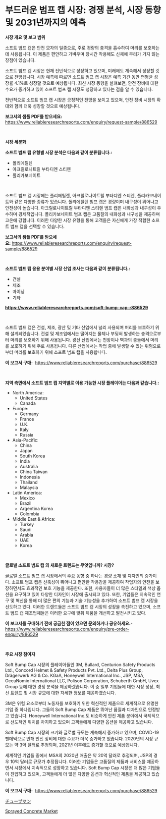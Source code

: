 <p><h1>부드러운 범프 캡 시장: 경쟁 분석, 시장 동향 및 2031년까지의 예측</h1></p><p><strong>시장 개요 및 보고 범위</strong></p>
<p><p>소프트 범프 캡은 안전 모자의 일종으로, 주로 경량의 충격을 흡수하여 머리를 보호하는 데 사용됩니다. 이 제품은 편안하고 가벼우며 장시간 착용해도 신체에 무리가 가지 않는 장점이 있습니다. </p><p>소프트 범프 캡 시장은 현재 전반적으로 성장하고 있으며, 미래에도 계속해서 성장할 것으로 전망됩니다. 시장 예측에 따르면 소프트 범프 캡 시장은 예측 기간 동안 연평균 성장률 4.1%로 성장할 것으로 예상됩니다. 최신 시장 동향을 살펴보면, 안전 장비에 대한 수요가 증가하고 있어 소프트 범프 캡 시장도 성장하고 있다는 점을 알 수 있습니다.</p><p>전반적으로 소프트 범프 캡 시장은 긍정적인 전망을 보이고 있으며, 안전 장비 시장의 확대와 함께 더욱 성장할 것으로 예상됩니다.</p></p>
<p><strong>보고서의 샘플 PDF를 받으세요:</strong> <a href="https://www.reliableresearchreports.com/enquiry/request-sample/886529">https://www.reliableresearchreports.com/enquiry/request-sample/886529</a></p>
<p>&nbsp;</p>
<p><strong>시장 세분화</strong></p>
<p><strong>소프트 범프 캡 유형별 시장 분석은 다음과 같이 분류됩니다.:</strong></p>
<p><ul><li>폴리에틸렌</li><li>아크릴로니트릴 부타디엔 스티렌</li><li>폴리카보네이트</li></ul></p>
<p>&nbsp;</p>
<p><p>소프트 범프 캡 시장에는 폴리에틸렌, 아크릴로나이트릴 부타디엔 스티렌, 폴리카보네이트와 같은 다양한 종류가 있습니다. 폴리에틸렌 범프 캡은 경량이며 내구성이 뛰어나고 안전성이 높습니다. 아크릴로나이트릴 부타디엔 스티렌 범프 캡은 내화성과 내구성이 우수하며 경제적입니다. 폴리카보네이트 범프 캡은 고품질의 내화성과 내구성을 제공하며 고온에 강합니다. 이러한 다양한 시장 유형을 통해 고객들은 자신에게 가장 적합한 소프트 범프 캡을 선택할 수 있습니다.</p></p>
<p><strong>보고서의 샘플 PDF를 받으세요:</strong>&nbsp;<a href="https://www.reliableresearchreports.com/enquiry/request-sample/886529">https://www.reliableresearchreports.com/enquiry/request-sample/886529</a></p>
<p>&nbsp;</p>
<p><strong> 소프트 범프 캡 응용 분야별 시장 산업 조사는 다음과 같이 분류됩니다.:</strong></p>
<p><ul><li>건설</li><li>제조</li><li>마이닝</li><li>기타</li></ul></p>
<p><strong><a href="https://www.reliableresearchreports.com/soft-bump-cap-r886529">https://www.reliableresearchreports.com/soft-bump-cap-r886529</a></strong></p>
<p>&nbsp;</p>
<p><p>소프트 범프 캡은 건설, 제조, 광산 및 기타 산업에서 널리 사용되며 머리를 보호하기 위해 설계되었습니다. 건설 및 제조업에서는 떨어지는 물체나 부딪혀 발생하는 충격으로부터 머리를 보호하기 위해 사용됩니다. 광산 산업에서는 천장이나 벽과의 충돌에서 머리를 보호하기 위해 주로 사용됩니다. 다른 산업에서는 작업 중에 발생할 수 있는 위험으로부터 머리를 보호하기 위해 소프트 범프 캡을 사용합니다.</p></p>
<p><strong>이 보고서 구매:</strong>&nbsp; <a href="https://www.reliableresearchreports.com/purchase/886529">https://www.reliableresearchreports.com/purchase/886529</a></p>
<p>&nbsp;</p>
<p><strong>지역 측면에서 소프트 범프 캡 지역별로 이용 가능한 시장 플레이어는 다음과 같습니다.:</strong></p>
<p><ul>
    <li>
        North America:
        <ul>
            <li>United States</li>
            <li>Canada</li>
        </ul>
    </li>
    <li>
        Europe:
        <ul>
            <li>Germany</li>
            <li>France</li>
            <li>U.K.</li>
            <li>Italy</li>
            <li>Russia</li>
        </ul>
    </li>
    <li>
        Asia-Pacific:
        <ul>
            <li>China</li>
            <li>Japan</li>
            <li>South Korea</li>
            <li>India</li>
            <li>Australia</li>
            <li>China Taiwan</li>
            <li>Indonesia</li>
            <li>Thailand</li>
            <li>Malaysia</li>
        </ul>
    </li>
    <li>
        Latin America:
        <ul>
            <li>Mexico</li>
            <li>Brazil</li>
            <li>Argentina Korea</li>
            <li>Colombia</li>
        </ul>
    </li>
    <li>
        Middle East & Africa:
        <ul>
            <li>Turkey</li>
            <li>Saudi</li>
            <li>Arabia</li>
            <li>UAE</li>
            <li>Korea</li>
        </ul>
    </li>
    </ul></p>
<p>&nbsp;</p>
<p><strong>글로벌 소프트 범프 캡 의 새로운 트렌드는 무엇입니까? 시장?</strong></p>
<p><p>글로벌 소프트 범프 캡 시장에서의 주요 동향 중 하나는 경량 소재 및 디자인의 증가이다. 소프트 범프 캡은 신축성이 뛰어나고 편안한 착용감을 제공하여 작업자의 안전을 보장하면서도 효과적인 보호 기능을 제공한다. 또한, 사용자들이 더 많은 스타일과 색상 옵션을 요구하고 있어 다양한 디자인이 시장에 출시되고 있다. 또한, 기업들은 지속적인 연구 및 혁신을 통해 더 많은 편의 기능과 기술 기능성을 추가하여 소프트 범프 캡 시장을 선도하고 있다. 이러한 트렌드들은 소프트 범프 캡 시장의 성장을 촉진하고 있으며, 소프트 범프 캡 제조업체들은 이러한 요구에 맞춰 제품을 개선하고 발전시키고 있다.</p></p>
<p><strong>이 보고서를 구매하기 전에 궁금한 점이 있으면 문의하거나 공유하세요.</strong>- <a href="https://www.reliableresearchreports.com/enquiry/pre-order-enquiry/886529">https://www.reliableresearchreports.com/enquiry/pre-order-enquiry/886529</a></p>
<p>&nbsp;</p>
<p><strong>주요 시장 참여자</strong></p>
<p><p>Soft Bump Cap 시장의 플레이어들인 3M, Bullard, Centurion Safety Products Ltd., Concord Helmet & Safety Products Pvt. Ltd., Delta Plus Group, Drägerwerk AG & Co. KGaA, Honeywell International Inc., JSP, MSA, OccuNomix International LLC, Polison Corporation, Schuberth GmbH, Uvex Group 등에 대한 경쟁 분석을 제공하겠습니다. 이 중 일부 기업들에 대한 시장 성장, 최신 트렌드 및 시장 규모에 대한 자세한 정보를 제공하겠습니다.</p><p>3M은 위험 요소로부터 노동자를 보호하기 위한 혁신적인 제품으로 세계적으로 유명한 기업 중 하나입니다. 그들의 Soft Bump Cap 제품은 뛰어난 품질과 디자인으로 인정받고 있습니다. Honeywell International Inc.도 비슷하게 안전 제품 분야에서 국제적으로 선도적인 위치를 차지하고 있으며 고객들에게 다양한 옵션을 제공하고 있습니다.</p><p>Soft Bump Cap 시장의 크기와 글로벌 규모는 계속해서 증가하고 있으며, COVID-19 팬데믹으로 인해 안전 장비에 대한 수요가 더욱 증가하고 있습니다. 2020년의 시장 규모는 약 3억 달러로 추정되며, 2021년 이후에도 증가할 것으로 예상됩니다.</p><p>세계적인 기업들 중에서 MSA의 2020년 매출은 약 20억 달러로 추정되며, JSP의 경우 10억 달러로 규모가 추정됩니다. 이러한 기업들은 고품질의 제품과 서비스를 제공하면서 시장에서 지속적으로 성장하고 있습니다. Soft Bump Cap 시장은 더 많은 기업들이 진입하고 있으며, 고객들에게 더 많은 다양한 옵션과 혁신적인 제품을 제공하고 있습니다.</p></p>
<p><strong>이 보고서 구매:</strong>&nbsp;&nbsp;<a href="https://www.reliableresearchreports.com/purchase/886529">https://www.reliableresearchreports.com/purchase/886529</a></p>
<p><p><a href="https://github.com/SarahFahey88/Market-Research-Report-List-1/blob/main/191468521739.md">チューブマン</a></p><p><a href="https://pretty-mail-caf.notion.site/Sprayed-Concrete-Market-Size-Reflecting-a-Forecast-Till-2031-Market-By-Type-By-Application-and-By--a2097516592445ae9ebd9f1ae0311938">Sprayed Concrete Market</a></p></p>